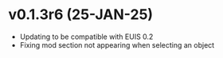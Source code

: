 # v0.1.3r6 (25-JAN-25)
- Updating to be compatible with EUIS 0.2
- Fixing mod section not appearing when selecting an object